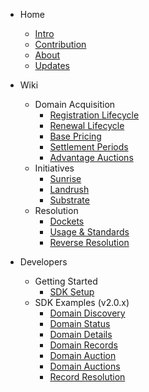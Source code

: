 <!-- docs/_sidebar.md -->

- Home
    * [Intro](/)
    * [Contribution](/misc/contribution.md)
    * [About](/misc/about.md)
    * [Updates](/misc/socials.md)<br />

- Wiki
    - Domain Acquisition
        * [Registration Lifecycle](wiki/registration/registration-lifecycle.md)
        * [Renewal Lifecycle](wiki/registration/renewal-lifecycle.md)
        * [Base Pricing](wiki/registration/base-pricing.md)
        * [Settlement Periods](wiki/registration/settlement.md)
        * [Advantage Auctions](wiki/registration/auctions.md)
    - Initiatives
        * [Sunrise](wiki/initiatives/sunrise.md)
        * [Landrush](wiki/initiatives/landrush.md)
        * [Substrate](wiki/initiatives/substrate.md)
    - Resolution
        * [Dockets](wiki/resolution/dockets.md)
        * [Usage &amp; Standards](wiki/resolution/standards.md)
        * [Reverse Resolution](wiki/resolution/reverse-resolution.md)<br />

- Developers
    - Getting Started
        * [SDK Setup](developers/sdk-setup.md)
    - SDK Examples (v2.0.x)
        * [Domain Discovery](developers/v2.0.x/domain-discovery.md)
        * [Domain Status](developers/v2.0.x/domain-status.md)
        * [Domain Details](developers/v2.0.x/domain-details.md)
        * [Domain Records](developers/v2.0.x/domain-records.md)
        * [Domain Auction](developers/v2.0.x/domain-auction.md)
        * [Domain Auctions](developers/v2.0.x/domain-auctions.md)
        * [Record Resolution](developers/v2.0.x/record-resolution.md)

<footer class="sidebar-footer">
    <div class="runs-on-radix"></div>
</footer>
